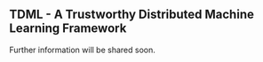 ## TDML - A Trustworthy Distributed Machine Learning Framework


Further information will be shared soon.